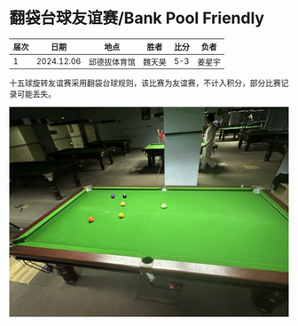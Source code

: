 # 翻袋台球友谊赛/Bank Pool Friendly

| 届次 | 日期       | 地点         | 胜者   | 比分  | 负者   |
| ---- | ---------- | ----------- | ------ | ---- | ------ |
| 1    | 2024.12.06 | 邱德拔体育馆 | 魏天昊 | 5-3   | 姜星宇 |

十五球旋转友谊赛采用翻袋台球规则，该比赛为友谊赛，不计入积分，部分比赛记录可能丢失。

![](./img/bank_pool_friendly.jpg)